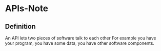 # APIs-Note

## Definition
An API lets two pieces of software talk to each other For example you have your program, you have some data, you have other software components.
